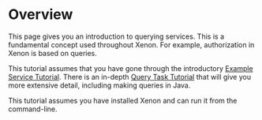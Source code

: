 # Overview

This page gives you an introduction to querying services. This is a fundamental concept used throughout Xenon. For example, authorization in Xenon is based on queries. 

This tutorial assumes that you have gone through the introductory [Example Service Tutorial](Example-Service-Tutorial). There is an in-depth [Query Task Tutorial](./QueryTaskService) that will give you more extensive detail, including making queries in Java. 

This tutorial assumes you have installed Xenon and can run it from the command-line. 


